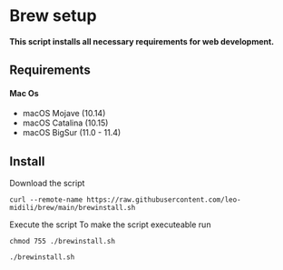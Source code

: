 # Brew setup
#### This script installs all necessary requirements for web development.

## Requirements
#### Mac Os
* macOS Mojave (10.14)
* macOS Catalina (10.15)
* macOS BigSur (11.0 - 11.4)

## Install
Download the script
```
curl --remote-name https://raw.githubusercontent.com/leo-midili/brew/main/brewinstall.sh
```
Execute the script
To make the script executeable run 
```
chmod 755 ./brewinstall.sh
```
```
./brewinstall.sh
```
